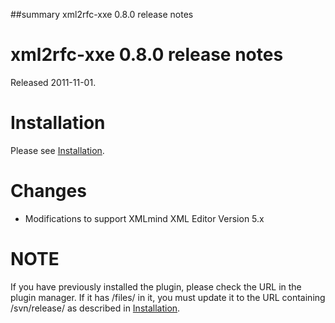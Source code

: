 ##summary xml2rfc-xxe 0.8.0 release notes

# xml2rfc-xxe 0.8.0 release notes #

Released 2011-11-01.

# Installation #

Please see [Installation](Installation.md).

# Changes #

  * Modifications to support XMLmind XML Editor Version 5.x

# NOTE #

If you have previously installed the plugin, please check the URL
in the plugin manager.  If it has /files/ in it, you must update it
to the URL containing /svn/release/ as described in [Installation](Installation.md).